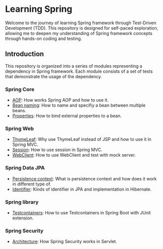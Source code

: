 # Learning Spring

Welcome to the journey of learning Spring framework through Test-Driven Development (TDD). This repository is
designed for self-paced exploration, allowing me to deepen my understanding of Spring framework concepts through
hands-on coding and testing.

## Introduction

This repository is organized into a series of modules representing a dependency in Spring framework. Each module
consists of a set of tests that demonstrate the usage of the dependency.

### Spring Core

- [AOP](spring-core/src/test/java/com/github/whatasame/aop): How works Spring AOP and how to use it.
- [Bean naming](spring-core/src/test/java/com/github/whatasame/beannaming): How to name and specifiy a bean between
  multiple beans.
- [Properties](spring-core/src/test/java/com/github/whatasame/properties): How to bind external properties to a bean.

### Spring Web

- [ThymeLeaf](spring-web/src/test/java/com/github/whatasame/thymeleaf): Why use ThymeLeaf instead of JSP and how to use
  it in Spring MVC.
- [Session](spring-web/src/test/java/com/github/whatasame/session): How to use session in Spring MVC.
- [WebClient](spring-web/src/test/java/com/github/whatasame/webclient): How to use WebClient and test with mock server.

### Spring Data JPA

- [Persistence context](spring-data-jpa/src/test/java/com/github/whatasame/persistencecontext): What is persistence
  context and how does it work in different type of.
- [Identifier](spring-data-jpa/src/test/java/com/github/whatasame/identifier): Kinds of identifier in JPA and
  implementation in Hibernate.

### Spring library

- [Testcontainers](spring-library/src/test/java/com/github/whatasame/testconatiners): How to
  use Testcontainers in Spring Boot with JUnit extension.

### Spring Security

- [Architecture](spring-security/src/main/java/com/github/whatasame/architecture): How Spring Security works in Servlet.

